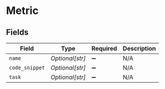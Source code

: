 # Metric


## Fields

| Field              | Type               | Required           | Description        |
| ------------------ | ------------------ | ------------------ | ------------------ |
| `name`             | *Optional[str]*    | :heavy_minus_sign: | N/A                |
| `code_snippet`     | *Optional[str]*    | :heavy_minus_sign: | N/A                |
| `task`             | *Optional[str]*    | :heavy_minus_sign: | N/A                |